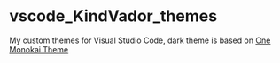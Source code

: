 # vscode_KindVador_themes

My custom themes for Visual Studio Code, dark theme is based on [One Monokai Theme](https://marketplace.visualstudio.com/items?itemName=azemoh.one-monokai)



